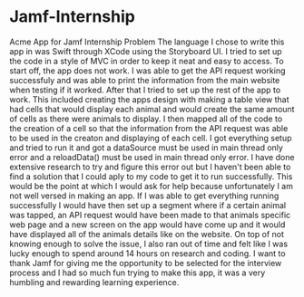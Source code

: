 # Jamf-Internship
Acme App for Jamf Internship Problem
The language I chose to write this app in was Swift through XCode using the Storyboard UI. I tried to set up the code in a style of MVC in order to keep it neat and easy to access. 
To start off, the app does not work. I was able to get the API request working successfuly and was able to print the information from the main website when testing if it worked. After that I tried to set up the rest of the app to work. This included creating the apps design with making a table view that had cells that would display each animal and would create the same amount of cells as there were animals to display. I then mapped all of the code to the creation of a cell so that the information from the API request was able to be used in the creaton and displaying of each cell.
I got everything setup and tried to run it and got a dataSource must be used in main thread only error and a reloadData() must be used in main thread only error. I have done extensive research to try and figure this error out but I haven't been able to find a solution that I could aply to my code to get it to run successfully. This would be the point at which I would ask for help because unfortunately I am not well versed in making an app.
If I was able to get everything running successfully I would have then set up a segment where if a certain animal was tapped, an API request would have been made to that animals specific web page and a new screen on the app would have come up and it would have displayed all of the animals details like on the website.
On top of not knowing enough to solve the issue, I also ran out of time and felt like I was lucky enough to spend around 14 hours on research and coding.
I want to thank Jamf for giving me the opportunity to be selected for the interview process and I had so much fun trying to make this app, it was a very humbling and rewarding learning experience.
